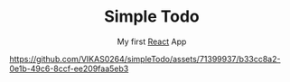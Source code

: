 <h1 align="center">Simple Todo</h1>  
<p align="center">
   My first  <a href="https://reactjs.org/">React</a> App
</p>



https://github.com/VIKAS0264/simpleTodo/assets/71399937/b33cc8a2-0e1b-49c6-8ccf-ee209faa5eb3







